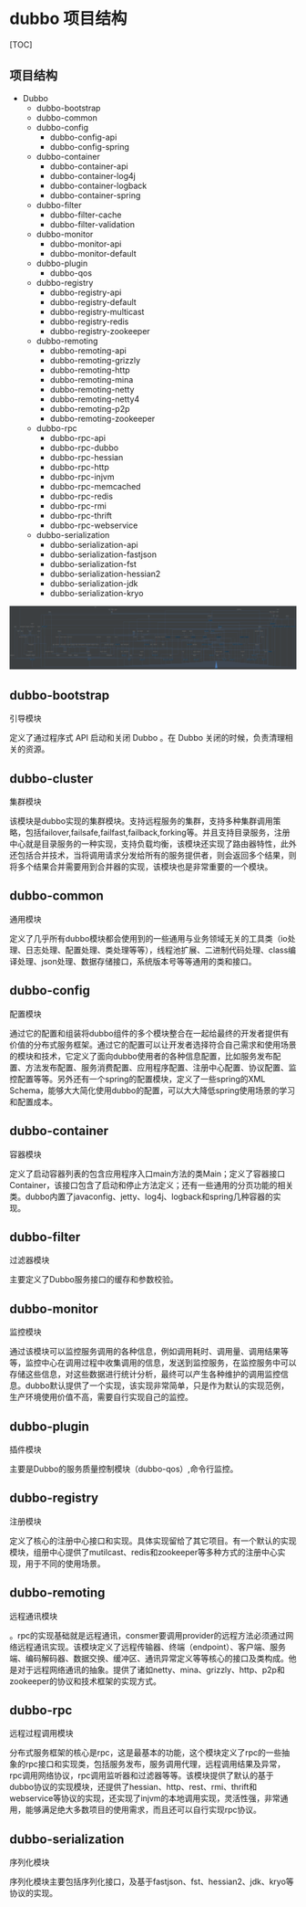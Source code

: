 # dubbo 项目结构

[TOC]

## 项目结构
+ Dubbo
    + dubbo-bootstrap
    + dubbo-common
    + dubbo-config
        + dubbo-config-api 
        + dubbo-config-spring 
    + dubbo-container
        + dubbo-container-api
        + dubbo-container-log4j
        + dubbo-container-logback
        + dubbo-container-spring
    + dubbo-filter
        + dubbo-filter-cache
        + dubbo-filter-validation
    + dubbo-monitor
        + dubbo-monitor-api
        + dubbo-monitor-default
    + dubbo-plugin
        + dubbo-qos
    + dubbo-registry
        + dubbo-registry-api
        + dubbo-registry-default
        + dubbo-registry-multicast
        + dubbo-registry-redis
        + dubbo-registry-zookeeper
    + dubbo-remoting
        + dubbo-remoting-api
        + dubbo-remoting-grizzly
        + dubbo-remoting-http
        + dubbo-remoting-mina
        + dubbo-remoting-netty
        + dubbo-remoting-netty4
        + dubbo-remoting-p2p
        + dubbo-remoting-zookeeper
    + dubbo-rpc
        + dubbo-rpc-api
        + dubbo-rpc-dubbo
        + dubbo-rpc-hessian
        + dubbo-rpc-http
        + dubbo-rpc-injvm
        + dubbo-rpc-memcached
        + dubbo-rpc-redis
        + dubbo-rpc-rmi
        + dubbo-rpc-thrift
        + dubbo-rpc-webservice
    + dubbo-serialization
        + dubbo-serialization-api
        + dubbo-serialization-fastjson
        + dubbo-serialization-fst
        + dubbo-serialization-hessian2
        + dubbo-serialization-jdk
        + dubbo-serialization-kryo

![](img/dubbo-dependency.png)
## dubbo-bootstrap

引导模块

定义了通过程序式 API 启动和关闭 Dubbo 。在 Dubbo 关闭的时候，负责清理相关的资源。

## dubbo-cluster

集群模块

该模块是dubbo实现的集群模块。支持远程服务的集群，支持多种集群调用策略，包括failover,failsafe,failfast,failback,forking等。并且支持目录服务，注册中心就是目录服务的一种实现，支持负载均衡，该模块还实现了路由器特性，此外还包括合并技术，当将调用请求分发给所有的服务提供者，则会返回多个结果，则将多个结果合并需要用到合并器的实现，该模块也是非常重要的一个模块。

## dubbo-common

通用模块

定义了几乎所有dubbo模块都会使用到的一些通用与业务领域无关的工具类（io处理、日志处理、配置处理、类处理等等），线程池扩展、二进制代码处理、class编译处理、json处理、数据存储接口，系统版本号等等通用的类和接口。    

## dubbo-config

配置模块

通过它的配置和组装将dubbo组件的多个模块整合在一起给最终的开发者提供有价值的分布式服务框架。通过它的配置可以让开发者选择符合自己需求和使用场景的模块和技术，它定义了面向dubbo使用者的各种信息配置，比如服务发布配置、方法发布配置、服务消费配置、应用程序配置、注册中心配置、协议配置、监控配置等等。另外还有一个spring的配置模块，定义了一些spring的XML Schema，能够大大简化使用dubbo的配置，可以大大降低spring使用场景的学习和配置成本。

## dubbo-container

容器模块

定义了启动容器列表的包含应用程序入口main方法的类Main；定义了容器接口Container，该接口包含了启动和停止方法定义；还有一些通用的分页功能的相关类。dubbo内置了javaconfig、jetty、log4j、logback和spring几种容器的实现。

## dubbo-filter

过滤器模块

主要定义了Dubbo服务接口的缓存和参数校验。

## dubbo-monitor

监控模块

通过该模块可以监控服务调用的各种信息，例如调用耗时、调用量、调用结果等等，监控中心在调用过程中收集调用的信息，发送到监控服务，在监控服务中可以存储这些信息，对这些数据进行统计分析，最终可以产生各种维护的调用监控信息。dubbo默认提供了一个实现，该实现非常简单，只是作为默认的实现范例，生产环境使用价值不高，需要自行实现自己的监控。

## dubbo-plugin

插件模块

主要是Dubbo的服务质量控制模块（dubbo-qos）,命令行监控。

## dubbo-registry

注册模块

定义了核心的注册中心接口和实现。具体实现留给了其它项目。有一个默认的实现模块，组册中心提供了mutilcast、redis和zookeeper等多种方式的注册中心实现，用于不同的使用场景。

## dubbo-remoting

远程通讯模块

。rpc的实现基础就是远程通讯，consmer要调用provider的远程方法必须通过网络远程通讯实现。该模块定义了远程传输器、终端（endpoint）、客户端、服务端、编码解码器、数据交换、缓冲区、通讯异常定义等等核心的接口及类构成。他是对于远程网络通讯的抽象。提供了诸如netty、mina、grizzly、http、p2p和zookeeper的协议和技术框架的实现方式。

## dubbo-rpc

远程过程调用模块

分布式服务框架的核心是rpc，这是最基本的功能，这个模块定义了rpc的一些抽象的rpc接口和实现类，包括服务发布，服务调用代理，远程调用结果及异常，rpc调用网络协议，rpc调用监听器和过滤器等等。该模块提供了默认的基于dubbo协议的实现模块，还提供了hessian、http、rest、rmi、thrift和webservice等协议的实现，还实现了injvm的本地调用实现，灵活性强，非常通用，能够满足绝大多数项目的使用需求，而且还可以自行实现rpc协议。

## dubbo-serialization

序列化模块

序列化模块主要包括序列化接口，及基于fastjson、fst、hessian2、jdk、kryo等协议的实现。

